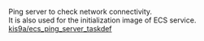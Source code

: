 Ping server to check network connectivity.  
It is also used for the initialization image of ECS service.  
[kis9a/ecs_ping_server_taskdef](https://github.com/kis9a/ecs_ping_server_taskdef)
